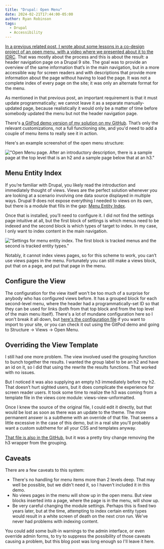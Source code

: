 ```yaml
---
title: "Drupal: Open Menu"
date: 2024-02-21T17:44:00-05:00
author: Ryan Robinson
tags:
  - Drupal
  - Accessibility
---
```


[In a previous related post, I wrote about some lessons in a co-design project of an open menu, with a video where we presented about it to the IDRC](/posts/2024/idrc-presentation/). That was mostly about the process and this is about the result: a header navigation page on a Drupal 9 site. The goal was to provide an overview of the same information that’s in the main navigation, but in a more accessible way for screen readers and with descriptions that provide more information about the page without having to load the page. It was not a complete index of every page on the site; it was only an alternate format for the menu.

As mentioned in that previous post, an important requirement is that it must update programmatically; we cannot leave it as a separate manually-updated page, because realistically it would only be a matter of time before somebody updated the menu but not the header navigation page.

There's [a GitPod demo version of my solution on my GitHub](https://github.com/ryan-l-robinson/Drupal-open-menu). That’s only the relevant customizations, not a full functioning site, and you'd need to add a couple of menu items to really see it in action.

Here's an example screenshot of the open menu structure:

!["Open Menu page. After an introductory description, there is a sample page at the top level that is an h2 and a sample page below that at an h3."](/assets/img/2024/open-menu-example.png)

## Menu Entity Index

If you’re familiar with Drupal, you likely read the introduction and immediately thought of views. Views are the perfect solution whenever you are looking at a scenario involving one data source displayed in multiple ways. Drupal 9 does not expose everything I needed to views on its own, but there is a module that fills in the gap: [Menu Entity Index](https://www.drupal.org/project/menu_entity_index).

Once that is installed, you’ll need to configure it. I did not find the settings page intuitive at all, but the first block of settings is which menus need to be indexed and the second block is which types of target to index. In my case, I only want to index content in the main navigation.

!["Settings for menu entity index. The first block is tracked menus and the second is tracked entity types."](/assets/img/2024/menu-entity-index-settings.png)

Notably, it cannot index views pages, so for this scheme to work, you can’t use views pages in the menu. Fortunately you can still make a views block, put that on a page, and put that page in the menu.

## Configure the View

The configuration for the view itself won't be too much of a surprise for anybody who has configured views before. It has a grouped block for each second-level menu, where the header had a programmatically-set ID so that they can be used for links (both from that top block and from the top level of the main menu itself). There's a lot of mundane configuration here so I won't break it all down, but [here's the configuration file](https://github.com/ryan-l-robinson/Drupal-open-menu/blob/main/sync/config/views.view.open_menu.yml) if you want to import to your site, or you can check it out using the GitPod demo and going to Structure -> Views -> Open Menu.

## Overriding the View Template

I still had one more problem. The view involved used the grouping function to bunch together the results. I wanted the group label to be an h2 and have an id on it, so I did that using the rewrite the results functions. That worked with no issues.

But I noticed it was also supplying an empty h3 immediately before my h2. That doesn’t hurt sighted users, but it does complicate the experience for screen reader users. It took some time to realize the h3 was coming from a template file in the views core module: views-view-unformatted.

Once I knew the source of the original file, I could edit it directly, but that would be lost as soon as there was an update to the theme. The more permanent answer is a subtheme with an override of that file. That seems a little excessive in the case of this demo, but in a real site you'll probably want a custom subtheme for all your CSS and templates anyway.

[That file is also in the GitHub](https://github.com/ryan-l-robinson/Drupal-open-menu/blob/main/web/themes/custom/demo/templates/views/views-view-unformatted.html.twig), but it was a pretty tiny change removing the h3 wrapper from the grouping.

## Caveats

There are a few caveats to this system:

- There's no handling for menu items more than 2 levels deep. That may well be possible, but we didn't need it, so I haven't included it in this demo.
- No views pages in the menu will show up in the open menu. But view blocks inserted into a page, where the page is in the menu, will show up.
- Be very careful changing the module settings. Perhaps this is fixed two years later, but at the time, attempting to index certain entity types would result in a white screen of death on the next cron run. We've never had problems with indexing content.

You could add some built-in warnings to the admin interface, or even override admin forms, to try to suppress the possibility of those caveats causing a problem, but this blog post was long enough so I'll leave it here.
